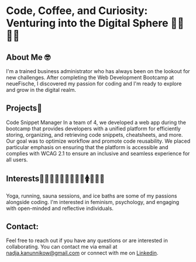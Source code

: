 # Code, Coffee, and Curiosity: <br>Venturing into the Digital Sphere 🌱🌿🌳🚀

## About Me 🤓
I'm a trained business administrator who has always been on the lookout for new challenges. After completing the Web Development Bootcamp at neueFische, I discovered my passion for coding and I'm ready to explore and grow in the digital realm.

## Projects🧐
Code Snippet Manager
In a team of 4, we developed a web app during the bootcamp that provides developers with a unified platform for efficiently storing, organizing, and retrieving code snippets, cheatsheets, and more. Our goal was to optimize workflow and promote code reusability. We placed particular emphasis on ensuring that the platform is accessible and complies with WCAG 2.1 to ensure an inclusive and seamless experience for all users.

## Interests🧘‍♀️🏃‍♀️🧖‍♀️🥶👩‍💻🚺🧠🤝👥
Yoga, running, sauna sessions, and ice baths are some of my passions alongside coding. I'm interested in feminism, psychology, and engaging with open-minded and reflective individuals.

## Contact:
Feel free to reach out if you have any questions or are interested in collaborating. You can contact me via email at [nadja.kanunnikow@gmail.com](nadja.kanunnikow@gmail.com) or connect with me on [Linkedin](www.linkedin.com/in/kanunnikow).
  
